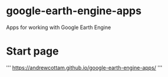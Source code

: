 # google-earth-engine-apps
Apps for working with Google Earth Engine

# Start page
'''
https://andrewcottam.github.io/google-earth-engine-apps/
'''